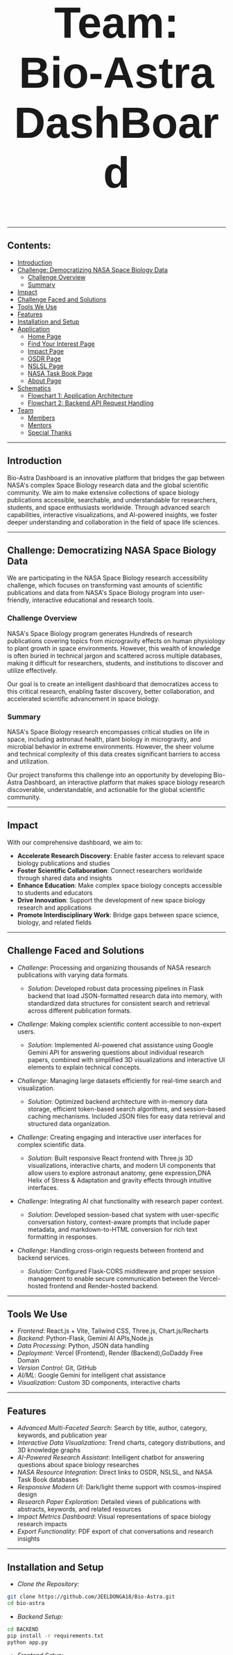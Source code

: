 <h1 align="center" style="font-size: 100px; font-family: 'Arial';"><strong> Team: Bio-Astra DashBoard</strong></h1>

---

## Contents:

- [Introduction](#introduction)
- [Challenge: Democratizing NASA Space Biology Data](#challenge-democratizing-nasa-space-biology-data)
  - [Challenge Overview](#challenge-overview)
  - [Summary](#summary)
- [Impact](#impact)
- [Challenge Faced and Solutions](#challenge-faced-and-solutions)
- [Tools We Use](#tools-we-use)
- [Features](#features)
- [Installation and Setup](#installation-and-setup)
- [Application](#application)
  - [Home Page](#home-page)
  - [Find Your Interest Page](#find-your-interest-page)
  - [Impact Page](#impact-page)
  - [OSDR Page](#osdr-page)
  - [NSLSL Page](#nslsl-page)
  - [NASA Task Book Page](#nasa-task-book-page)
  - [About Page](#about-page)
- [Schematics](#schematics)
  - [Flowchart 1: Application Architecture](#flowchart-1-application-architecture)
  - [Flowchart 2: Backend API Request Handling](#flowchart-2-backend-api-request-handling)
- [Team](#team)
  - [Members](#members)
  - [Mentors](#mentors)
  - [Special Thanks](#special-thanks)

---

## Introduction

Bio-Astra Dashboard is an innovative platform that bridges the gap between NASA's complex Space Biology research data and the global scientific community. We aim to make extensive collections of space biology publications accessible, searchable, and understandable for researchers, students, and space enthusiasts worldwide. Through advanced search capabilities, interactive visualizations, and AI-powered insights, we foster deeper understanding and collaboration in the field of space life sciences.

---

## Challenge: Democratizing NASA Space Biology Data

We are participating in the NASA Space Biology research accessibility challenge, which focuses on transforming vast amounts of scientific publications and data from NASA's Space Biology program into user-friendly, interactive educational and research tools.

### Challenge Overview

NASA's Space Biology program generates Hundreds of research publications covering topics from microgravity effects on human physiology to plant growth in space environments. However, this wealth of knowledge is often buried in technical jargon and scattered across multiple databases, making it difficult for researchers, students, and institutions to discover and utilize effectively.

Our goal is to create an intelligent dashboard that democratizes access to this critical research, enabling faster discovery, better collaboration, and accelerated scientific advancement in space biology.

### Summary

NASA's Space Biology research encompasses critical studies on life in space, including astronaut health, plant biology in microgravity, and microbial behavior in extreme environments. However, the sheer volume and technical complexity of this data creates significant barriers to access and utilization.

Our project transforms this challenge into an opportunity by developing Bio-Astra Dashboard, an interactive platform that makes space biology research discoverable, understandable, and actionable for the global scientific community.

---

## Impact


With our comprehensive dashboard, we aim to:

- **Accelerate Research Discovery**: Enable faster access to relevant space biology publications and studies
- **Foster Scientific Collaboration**: Connect researchers worldwide through shared data and insights
- **Enhance Education**: Make complex space biology concepts accessible to students and educators
- **Drive Innovation**: Support the development of new space biology research and applications
- **Promote Interdisciplinary Work**: Bridge gaps between space science, biology, and related fields

---

## Challenge Faced and Solutions
- *Challenge*: Processing and organizing thousands of NASA research publications with varying data formats.
  - *Solution*: Developed robust data processing pipelines in Flask backend that load JSON-formatted research data into memory, with standardized data structures for consistent search and retrieval across different publication formats.

- *Challenge*: Making complex scientific content accessible to non-expert users.
  - *Solution*: Implemented AI-powered chat assistance using Google Gemini API for answering questions about individual research papers, combined with simplified 3D visualizations and interactive UI elements to explain technical concepts.

- *Challenge*: Managing large datasets efficiently for real-time search and visualization.
  - *Solution*: Optimized backend architecture with in-memory data storage, efficient token-based search algorithms, and session-based caching mechanisms. Included JSON files for easy data retrieval and structured data organization.

- *Challenge*: Creating engaging and interactive user interfaces for complex scientific data.
    - *Solution*: Built responsive React frontend with Three.js 3D visualizations, interactive charts, and modern UI components that allow users to explore astronaut anatomy, gene expression,DNA Helix of Stress & Adaptation and gravity effects through intuitive interfaces.

- *Challenge*: Integrating AI chat functionality with research paper context.
  - *Solution*: Developed session-based chat system with user-specific conversation history, context-aware prompts that include paper metadata, and markdown-to-HTML conversion for rich text formatting in responses.

- *Challenge*: Handling cross-origin requests between frontend and backend services.
  - *Solution*: Configured Flask-CORS middleware and proper session management to enable secure communication between the Vercel-hosted frontend and Render-hosted backend.

---

## Tools We Use

- *Frontend*: React.js + Vite, Tailwind CSS, Three.js, Chart.js/Recharts
- *Backend*: Python-Flask, Gemini AI APIs,Node.js
- *Data Processing*: Python, JSON data handling
- *Deployment*: Vercel (Frontend), Render (Backend),GoDaddy Free Domain
- *Version Control*: Git, GitHub
- *AI/ML*: Google Gemini for intelligent chat assistance
- *Visualization*: Custom 3D components, interactive charts

---

## Features

- *Advanced Multi-Faceted Search*: Search by title, author, category, keywords, and publication year
- *Interactive Data Visualizations*: Trend charts, category distributions, and 3D knowledge graphs
- *AI-Powered Research Assistant*: Intelligent chatbot for answering questions about space biology researches
- *NASA Resource Integration*: Direct links to OSDR, NSLSL, and NASA Task Book databases
- *Responsive Modern UI*: Dark/light theme support with cosmos-inspired design
- *Research Paper Exploration*: Detailed views of publications with abstracts, keywords, and related resources
- *Impact Metrics Dashboard*: Visual representations of space biology research impacts
- *Export Functionality*: PDF export of chat conversations and research insights

---

## Installation and Setup

- *Clone the Repository:*

```bash
git clone https://github.com/JEELDONGA18/Bio-Astra.git
cd bio-astra
```

- *Backend Setup:*
```bash
cd BACKEND
pip install -r requirements.txt
python app.py
```

- *Frontend Setup:*
```bash
cd FRONTEND
npm install
npm run dev
```

---

## Application

### Home Page:

- Immersive space-themed landing experience with animated starfield background
- Project mission overview and key features showcase
- Interactive 3D Constellation of All 5 Categories of Researches
- Publications by Time(Trend analysis) charts and Publications by Category(data) insights
- Key Features and Call-to-Action sections for exploration

![Home Page](https://github.com/user-attachments/assets/home-screenshot-placeholder)

### Find Your Interest Page:

- Advanced search interface with multiple filter options(Search by title, author, category, and keywords)
- Real-time search results with publication details
- Interactive Knowledge Graph for Individual Researches 
- Direct access to detailed paper views
- Direct Link For specific Research Paper and Related Research Paper
- AI chatbot Intigrated To get direct Info About Individual Research Paper

### Impact Page:

 - Comprehensive metrics dashboard for space biology research impact

- *3D Astronaut Anatomy Viewer*: Interactive 3D model of human body showing spaceflight impacts on different organs and systems

- *DNA Helix of Stress & Adaptation*: 3D DNA visualization with radiation simulation, showing genetic damage and gene expression changes

- *Gravity & Bone Morphology*: Interactive gravity slider demonstrating bone density loss at different gravity levels (Earth, Mars, Moon, Microgravity)

- *Gene Expression Matrix*: 3D heatmap visualization of gene expression changes across tissues, with filtering and detailed research insights
### OSDR Page:

- Open Science Data Repository:
NASA's comprehensive repository for space biology data, including experimental results, datasets, and research findings from space missions and ground-based studies.
- Interactive TrendChart for Studies by Organism and Piecharts for Different Fields(OSD,Title,Assay,Organism,Tissue,Factor,)

- Direct links to full research Pages(Open Science Data Repository,GeneLab Data System,Space Biology Data Standards,Research Data API)

### NSLSL Page:

- Comprehensive digital library containing NASA's space life sciences publications, research reports, and technical documents spanning decades of space biology research.
- Extensive archive of NASA space biology research spanning from early space missions to current International Space Station studies, including unpublished reports and data.
- Searchable database of peer-reviewed publications, conference proceedings, and technical papers from NASA space biology research programs and collaborations.
- Educational materials, tutorials, and learning resources for students, educators, and researchers interested in space life sciences and NASA research.

### NASA Task Book Page:

- Comprehensive database of NASA-funded research projects, including project descriptions, principal investigators, funding amounts, and research outcomes across all NASA programs.
- Research program studying how microgravity, radiation, and spaceflight environments affect living systems including microbes, plants, animals, and humans.
- Database of NASA-funded human health and performance research to mitigate risks to astronauts during space exploration missions.
- Collection of NASA-funded research projects in biological and physical sciences to advance fundamental knowledge and support future space missions.

### About Page:

- About Bio-Astra Dashboard
- Special Thanks
- Project mentor information
- Team member profiles and expertise
- Technology stack overview
- Project impact and vision statements
- Contact and collaboration opportunities

---

## Schematics

### Flowchart 1: Application Architecture

This flowchart represents the architecture of the Bio-Astra Dashboard application with a focus on the interaction between the frontend, backend, and data sources.

1. *Frontend (React + Vite on Vercel)*
    - The frontend is built using React and Vite, deployed on Vercel.
It handles user interactions, data visualization, and API communication.React +Vite Project on Vercel (Frontend)
    - The frontend framework handles user inputs and sends API requests to the backend for search, chat, and data retrieval operations.

2. *Backend (Python Flask on Render)*
    - The backend is a Python Flask project hosted on Render.
It handles API requests from the frontend, processes research data, and integrates with AI services.
    - Python Flask Project on Render (Backend)
    - The backend processes search queries, manages chat sessions, and serves JSON responses with research paper data and AI-generated insights.

3. *Data Layer*
    - JSON-based research paper datasets are used for data storage and retrieval.
JSON Data Files (Data Layer)
    - Research data is stored in JSON files, loaded into memory for efficient access, with search indexes and metadata for quick retrieval.

4. *AI Integration (Gemini APIs)*
    - Google Gemini AI is integrated for intelligent chat assistance.
Gemini AI Integration
    - Provides context-aware responses based on research paper content and natural language processing for research queries.

5. *External NASA Resources*
    - Direct integration with NASA databases for enhanced research capabilities.
External NASA Resources
    - Includes connections to OSDR, NSLSL, and NASA Task Book for real-time data fetching and cross-referencing.

6. *Data Flow*
    - Data flows between the frontend, backend, and data sources through API requests.
Flow of Data
    - User interactions trigger API requests from frontend to backend, backend processes data and AI responses, retrieves from JSON data sources and external NASA APIs, then returns processed results to frontend for visualization.


### Flowchart 2: Backend API Request Handling

This flowchart outlines how backend API requests are processed in the Bio-Astra system.

1. *API Request Reception*
   - Flask server receives HTTP requests from frontend
   - Request parsing and validation

2. *Authentication & Session Management*
   - User session creation and management
   - Chat history tracking and persistence

3. *Data Processing*
   - Search queries processed against research databases
   - Filter application and result ranking
   - Data formatting for frontend consumption

4. *AI Chat Processing*
   - Gemini API integration for intelligent responses
   - Context building from research paper data
   - Response formatting and markdown processing

5. *Response Generation*
   - JSON response creation with success/error handling
   - Data serialization and optimization

6. *Export Functionality*
   - PDF generation for chat conversations
   - File streaming and download handling

7. *Error Handling & Logging*
   - Comprehensive error catching and logging
   - Graceful failure responses
   - Performance monitoring and debugging

---

## Team

### Members:

- *Jeel Donga* - Full Stack Developer (Backend & API Systems)
- *Meet Paladiya* - Full Stack Developer (Frontend & Data Gathering,Cleaning,Visualization)
- *Vishal Shingala* - Full Stack Developer (Data Pipeline & Integration To Create Visuals)
- *Dhyey Desai* - Research & Storytelling Strategist
- *Dhrumil Khatiwala* - Quality & Reliability Champion
- *Parth Gevariya* - Project Representation & Documentation Lead

We are Third Year Computer Engineering students from SCET, Surat.

### Mentor:

- *Prof. (Dr.) Bintu Kadhiwala* -  Assistant Professor, Computer Engineering Department, SCET, Surat.

### Special Thanks:

- Special thanks to *NASA* for providing access to Space Biology research data and resources and Domain From Godday.

---

Built with ❤ for advancing Space Biology research and discovery
